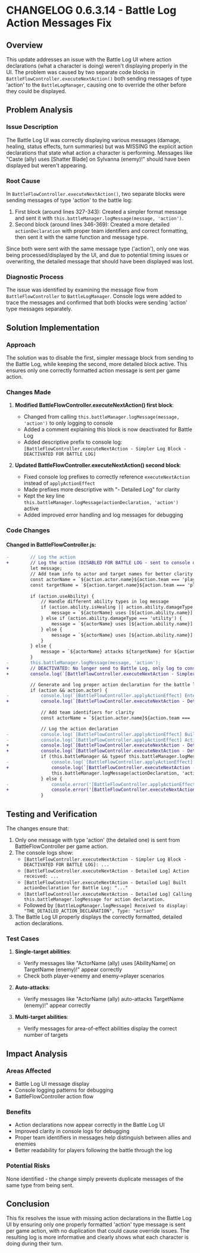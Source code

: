 # CHANGELOG 0.6.3.14 - Battle Log Action Messages Fix

## Overview

This update addresses an issue with the Battle Log UI where action declarations (what a character is doing) weren't displaying properly in the UI. The problem was caused by two separate code blocks in `BattleFlowController.executeNextAction()` both sending messages of type 'action' to the `BattleLogManager`, causing one to override the other before they could be displayed.

## Problem Analysis

### Issue Description
The Battle Log UI was correctly displaying various messages (damage, healing, status effects, turn summaries) but was MISSING the explicit action declarations that state what action a character is performing. Messages like "Caste (ally) uses [Shatter Blade] on Sylvanna (enemy)!" should have been displayed but weren't appearing.

### Root Cause
In `BattleFlowController.executeNextAction()`, two separate blocks were sending messages of type 'action' to the battle log:

1. First block (around lines 327-343): Created a simpler format message and sent it with `this.battleManager.logMessage(message, 'action')`.
2. Second block (around lines 346-369): Created a more detailed `actionDeclaration` with proper team identifiers and correct formatting, then sent it with the same function and message type.

Since both were sent with the same message type ('action'), only one was being processed/displayed by the UI, and due to potential timing issues or overwriting, the detailed message that should have been displayed was lost.

### Diagnostic Process
The issue was identified by examining the message flow from `BattleFlowController` to `BattleLogManager`. Console logs were added to trace the messages and confirmed that both blocks were sending 'action' type messages separately.

## Solution Implementation

### Approach
The solution was to disable the first, simpler message block from sending to the Battle Log, while keeping the second, more detailed block active. This ensures only one correctly formatted action message is sent per game action.

### Changes Made

1. **Modified BattleFlowController.executeNextAction() first block**:
   - Changed from calling `this.battleManager.logMessage(message, 'action')` to only logging to console
   - Added a comment explaining this block is now deactivated for Battle Log
   - Added descriptive prefix to console log: `[BattleFlowController.executeNextAction - Simpler Log Block - DEACTIVATED FOR BATTLE LOG]`

2. **Updated BattleFlowController.executeNextAction() second block**:
   - Fixed console log prefixes to correctly reference `executeNextAction` instead of `applyActionEffect`
   - Made prefixes more descriptive with "- Detailed Log" for clarity
   - Kept the key line `this.battleManager.logMessage(actionDeclaration, 'action')` active
   - Added improved error handling and log messages for debugging

### Code Changes

#### Changed in BattleFlowController.js:

```diff
-        // Log the action
+        // Log the action (DISABLED FOR BATTLE LOG - sent to console only)
         let message;
         // Add team info to actor and target names for better clarity
         const actorName = `${action.actor.name}${action.team === 'player' ? ' (ally)' : ' (enemy)'}`;        
         const targetName = `${action.target.name}${action.team === 'player' ? ' (enemy)' : ' (ally)'}`;        
         
         if (action.useAbility) {
             // Handle different ability types in log message
             if (action.ability.isHealing || action.ability.damageType === 'healing') {
                 message = `${actorName} uses [${action.ability.name}] to heal ${targetName}!`;
             } else if (action.ability.damageType === 'utility') {
                 message = `${actorName} uses [${action.ability.name}]!`;
             } else {
                 message = `${actorName} uses [${action.ability.name}] on ${targetName}!`;
             }
         } else {
             message = `${actorName} attacks ${targetName} for ${action.damage} damage!`;
         }
-        this.battleManager.logMessage(message, 'action');
+        // DEACTIVATED: No longer send to Battle Log, only log to console
+        console.log(`[BattleFlowController.executeNextAction - Simpler Log Block - DEACTIVATED FOR BATTLE LOG]: ${message}`);
```

```diff
         // Generate and log proper action declaration for the battle log
         if (action && action.actor) {
-            console.log(`[BattleFlowController.applyActionEffect] Entered for Battle Log. Action received:`, JSON.parse(JSON.stringify(action)));
+            console.log(`[BattleFlowController.executeNextAction - Detailed Log] Action received:`, JSON.parse(JSON.stringify(action)));
             
             // Add team identifiers for clarity
             const actorName = `${action.actor.name}${action.team === 'player' ? ' (ally)' : ' (enemy)'}`;
```

```diff
             // Log the action declaration
-            console.log(`[BattleFlowController.applyActionEffect] Built actionDeclaration for Battle Log: "${actionDeclaration}"`); 
-            console.log(`[BattleFlowController.applyActionEffect] Action object for this declaration:`, JSON.parse(JSON.stringify(action)));
+            console.log(`[BattleFlowController.executeNextAction - Detailed Log] Built actionDeclaration for Battle Log: "${actionDeclaration}"`);
+            console.log(`[BattleFlowController.executeNextAction - Detailed Log] Action object for this declaration:`, JSON.parse(JSON.stringify(action)));
             if (this.battleManager && typeof this.battleManager.logMessage === 'function') {
-                console.log(`[BattleFlowController.applyActionEffect] Calling this.battleManager.logMessage for action declaration.`);
+                console.log(`[BattleFlowController.executeNextAction - Detailed Log] Calling this.battleManager.logMessage for action declaration.`);
                 this.battleManager.logMessage(actionDeclaration, 'action');
             } else {
-                console.error('[BattleFlowController.applyActionEffect] this.battleManager.logMessage is NOT available or not a function for action declaration!');
+                console.error('[BattleFlowController.executeNextAction - Detailed Log] this.battleManager.logMessage is NOT available or not a function for action declaration!');
             }
```

## Testing and Verification

The changes ensure that:

1. Only one message with type 'action' (the detailed one) is sent from BattleFlowController per game action.
2. The console logs show:
   - `[BattleFlowController.executeNextAction - Simpler Log Block - DEACTIVATED FOR BATTLE LOG]: ...`
   - `[BattleFlowController.executeNextAction - Detailed Log] Action received: ...`
   - `[BattleFlowController.executeNextAction - Detailed Log] Built actionDeclaration for Battle Log: "..."`
   - `[BattleFlowController.executeNextAction - Detailed Log] Calling this.battleManager.logMessage for action declaration.`
   - Followed by `[BattleLogManager.logMessage] Received to display: "THE_DETAILED_ACTION_DECLARATION", Type: "action"`
3. The Battle Log UI properly displays the correctly formatted, detailed action declarations.

### Test Cases

1. **Single-target abilities**: 
   - Verify messages like "ActorName (ally) uses [AbilityName] on TargetName (enemy)!" appear correctly
   - Check both player->enemy and enemy->player scenarios

2. **Auto-attacks**: 
   - Verify messages like "ActorName (ally) auto-attacks TargetName (enemy)!" appear correctly

3. **Multi-target abilities**:
   - Verify messages for area-of-effect abilities display the correct number of targets

## Impact Analysis

### Areas Affected
- Battle Log UI message display
- Console logging patterns for debugging
- BattleFlowController action flow

### Benefits
- Action declarations now appear correctly in the Battle Log UI
- Improved clarity in console logs for debugging
- Proper team identifiers in messages help distinguish between allies and enemies
- Better readability for players following the battle through the log

### Potential Risks
None identified - the change simply prevents duplicate messages of the same type from being sent.

## Conclusion

This fix resolves the issue with missing action declarations in the Battle Log UI by ensuring only one properly formatted 'action' type message is sent per game action, with no duplication that could cause override issues. The resulting log is more informative and clearly shows what each character is doing during their turn.